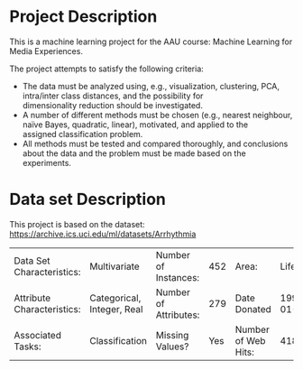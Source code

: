 # Project Description
This is a machine learning project for the AAU course: Machine Learning for Media Experiences. 

The project attempts to satisfy the following criteria:
* The data must be analyzed using, e.g., visualization, clustering, PCA, intra/inter class distances, and the possibility for dimensionality reduction should be investigated.
* A number of different methods must be chosen (e.g., nearest neighbour, naïve Bayes, quadratic, linear), motivated, and applied to the assigned classification problem.
* All methods must be tested and compared thoroughly, and conclusions about the data and the problem must be made based on the experiments. 

# Data set Description
This project is based on the dataset: https://archive.ics.uci.edu/ml/datasets/Arrhythmia

|  |  |  |  |  |  |  |  |  |  |
|---|---|---|---|---|---|---|---|---|---|
| Data Set Characteristics:   | Multivariate | Number of Instances: | 452 | Area: | Life |
| Attribute Characteristics: | Categorical, Integer, Real | Number of Attributes: | 279 | Date Donated | 1998-01-01 |
| Associated Tasks: | Classification | Missing Values? | Yes | Number of Web Hits: | 418004 |

